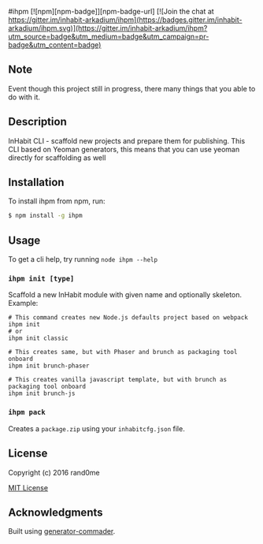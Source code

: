 #ihpm
[![npm][npm-badge]][npm-badge-url]
[![Join the chat at https://gitter.im/inhabit-arkadium/ihpm](https://badges.gitter.im/inhabit-arkadium/ihpm.svg)](https://gitter.im/inhabit-arkadium/ihpm?utm_source=badge&utm_medium=badge&utm_campaign=pr-badge&utm_content=badge)
## Note
Event though this project still in progress, there many things that you able to do with it.

## Description

InHabit CLI - scaffold new projects and prepare them for publishing. This CLI based on Yeoman generators, this means that you can use yeoman directly for scaffolding as well 

## Installation

To install ihpm from npm, run:

````bash
$ npm install -g ihpm
````

## Usage
To get a cli help, try running `node ihpm --help`

### `ihpm init [type]`

Scaffold a new InHabit module with given name and optionally skeleton. Example:
```
# This command creates new Node.js defaults project based on webpack
ihpm init 
# or
ihpm init classic

# This creates same, but with Phaser and brunch as packaging tool onboard
ihpm init brunch-phaser 

# This creates vanilla javascript template, but with brunch as packaging tool onboard
ihpm init brunch-js 
```

### `ihpm pack`
Creates a `package.zip` using your `inhabitcfg.json` file.

## License

Copyright (c) 2016 rand0me

[MIT License](http://en.wikipedia.org/wiki/MIT_License)

## Acknowledgments

Built using [generator-commader](https://github.com/Hypercubed/generator-commander).
